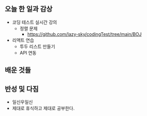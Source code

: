## 오늘 한 일과 감상

- 코딩 테스트 실시간 강의
  - 정렬 문제
    - https://github.com/lazy-sky/codingTest/tree/main/BOJ
- 리액트 연습
  - 투두 리스트 만들기
  - API 연동

## 배운 것들

## 반성 및 다짐

- 일신우일신
- 제대로 휴식하고 제대로 공부한다.

